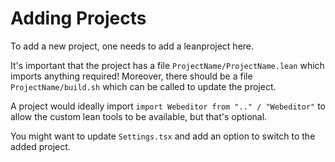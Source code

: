 # Adding Projects

To add a new project, one needs to add a leanproject here.

It's important that the project has a file `ProjectName/ProjectName.lean` which imports
anything required! Moreover, there should be a file `ProjectName/build.sh` which
can be called to update the project.

A project would ideally import `import Webeditor from ".." / "Webeditor"` to allow
the custom lean tools to be available, but that's optional.

You might want to update `Settings.tsx` and add an option to switch to the added
project.
